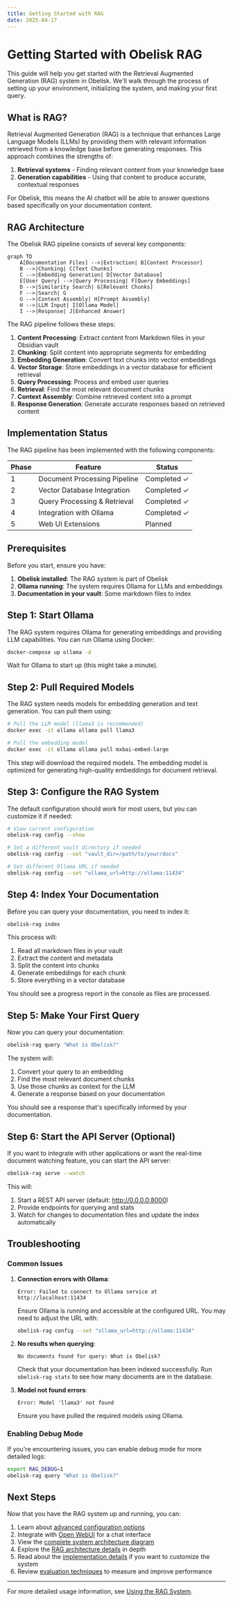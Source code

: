 ```yaml
---
title: Getting Started with RAG
date: 2025-04-17
---
```


# Getting Started with Obelisk RAG

This guide will help you get started with the Retrieval Augmented Generation (RAG) system in Obelisk. We'll walk through the process of setting up your environment, initializing the system, and making your first query.

## What is RAG?

Retrieval Augmented Generation (RAG) is a technique that enhances Large Language Models (LLMs) by providing them with relevant information retrieved from a knowledge base before generating responses. This approach combines the strengths of:

1. **Retrieval systems** - Finding relevant content from your knowledge base
2. **Generation capabilities** - Using that content to produce accurate, contextual responses

For Obelisk, this means the AI chatbot will be able to answer questions based specifically on your documentation content.

## RAG Architecture

The Obelisk RAG pipeline consists of several key components:

```mermaid
graph TD
    A[Documentation Files] -->|Extraction| B[Content Processor]
    B -->|Chunking| C[Text Chunks]
    C -->|Embedding Generation| D[Vector Database]
    E[User Query] -->|Query Processing| F[Query Embeddings]
    D -->|Similarity Search| G[Relevant Chunks]
    F -->|Search| G
    G -->|Context Assembly| H[Prompt Assembly]
    H -->|LLM Input| I[Ollama Model]
    I -->|Response| J[Enhanced Answer]
```

The RAG pipeline follows these steps:
1. **Content Processing**: Extract content from Markdown files in your Obsidian vault
2. **Chunking**: Split content into appropriate segments for embedding
3. **Embedding Generation**: Convert text chunks into vector embeddings
4. **Vector Storage**: Store embeddings in a vector database for efficient retrieval
5. **Query Processing**: Process and embed user queries
6. **Retrieval**: Find the most relevant document chunks
7. **Context Assembly**: Combine retrieved content into a prompt
8. **Response Generation**: Generate accurate responses based on retrieved content

## Implementation Status

The RAG pipeline has been implemented with the following components:

| Phase | Feature | Status |
|-------|---------|--------|
| 1 | Document Processing Pipeline | Completed ✓ |
| 2 | Vector Database Integration | Completed ✓ |
| 3 | Query Processing & Retrieval | Completed ✓ |
| 4 | Integration with Ollama | Completed ✓ |
| 5 | Web UI Extensions | Planned |

## Prerequisites

Before you start, ensure you have:

1. **Obelisk installed**: The RAG system is part of Obelisk
2. **Ollama running**: The system requires Ollama for LLMs and embeddings
3. **Documentation in your vault**: Some markdown files to index

## Step 1: Start Ollama

The RAG system requires Ollama for generating embeddings and providing LLM capabilities. You can run Ollama using Docker:

```bash
docker-compose up ollama -d
```

Wait for Ollama to start up (this might take a minute).

## Step 2: Pull Required Models

The RAG system needs models for embedding generation and text generation. You can pull them using:

```bash
# Pull the LLM model (llama3 is recommended)
docker exec -it ollama ollama pull llama3

# Pull the embedding model
docker exec -it ollama ollama pull mxbai-embed-large
```

This step will download the required models. The embedding model is optimized for generating high-quality embeddings for document retrieval.

## Step 3: Configure the RAG System

The default configuration should work for most users, but you can customize it if needed:

```bash
# View current configuration
obelisk-rag config --show

# Set a different vault directory if needed
obelisk-rag config --set "vault_dir=/path/to/your/docs"

# Set different Ollama URL if needed
obelisk-rag config --set "ollama_url=http://ollama:11434"
```

## Step 4: Index Your Documentation

Before you can query your documentation, you need to index it:

```bash
obelisk-rag index
```

This process will:
1. Read all markdown files in your vault
2. Extract the content and metadata
3. Split the content into chunks
4. Generate embeddings for each chunk
5. Store everything in a vector database

You should see a progress report in the console as files are processed.

## Step 5: Make Your First Query

Now you can query your documentation:

```bash
obelisk-rag query "What is Obelisk?"
```

The system will:
1. Convert your query to an embedding
2. Find the most relevant document chunks
3. Use those chunks as context for the LLM
4. Generate a response based on your documentation

You should see a response that's specifically informed by your documentation.

## Step 6: Start the API Server (Optional)

If you want to integrate with other applications or want the real-time document watching feature, you can start the API server:

```bash
obelisk-rag serve --watch
```

This will:
1. Start a REST API server (default: http://0.0.0.0:8000)
2. Provide endpoints for querying and stats
3. Watch for changes to documentation files and update the index automatically

## Troubleshooting

### Common Issues

1. **Connection errors with Ollama**:
   
   ```
   Error: Failed to connect to Ollama service at http://localhost:11434
   ```
   
   Ensure Ollama is running and accessible at the configured URL. You may need to adjust the URL with:
   
   ```bash
   obelisk-rag config --set "ollama_url=http://ollama:11434"
   ```

2. **No results when querying**:
   
   ```
   No documents found for query: What is Obelisk?
   ```
   
   Check that your documentation has been indexed successfully. Run `obelisk-rag stats` to see how many documents are in the database.

3. **Model not found errors**:
   
   ```
   Error: Model 'llama3' not found
   ```
   
   Ensure you have pulled the required models using Ollama.

### Enabling Debug Mode

If you're encountering issues, you can enable debug mode for more detailed logs:

```bash
export RAG_DEBUG=1
obelisk-rag query "What is Obelisk?"
```

## Next Steps

Now that you have the RAG system up and running, you can:

1. Learn about [advanced configuration options](using-rag.md)
2. Integrate with [Open WebUI](../openwebui.md) for a chat interface
3. View the [complete system architecture diagram](../architecture.md)
4. Explore the [RAG architecture details](architecture-draft.md) in depth
5. Read about the [implementation details](implementation.md) if you want to customize the system
6. Review [evaluation techniques](evaluation.md) to measure and improve performance

---

For more detailed usage information, see [Using the RAG System](using-rag.md).
